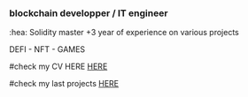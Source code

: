 ### blockchain developper / IT engineer

:hea: Solidity master +3 year of experience on various projects

DEFI - NFT - GAMES

#check my CV HERE [HERE](https://github.com/solenemep/solenemep/blob/main/CV-SP-24.pdf)

#check my last projects [HERE](https://github.com/solenemep/solenemep/blob/main/projects.pdf)
